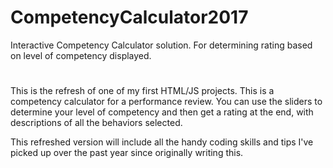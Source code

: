 ﻿# CompetencyCalculator2017
Interactive Competency Calculator solution. For determining rating based on level of competency displayed.

#

This is the refresh of one of my first HTML/JS projects. This is a competency calculator for a performance review. You can use the sliders to determine your level of competency and then get a rating at the end, with descriptions of all the behaviors selected.

This refreshed version will include all the handy coding skills and tips I've picked up over the past year since originally writing this.